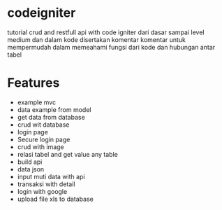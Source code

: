 # codeigniter
tutorial crud and restfull api with code igniter dari dasar sampai  level medium
dan dalam kode disertakan komentar komentar untuk mempermudah dalam memeahami 
fungsi dari kode dan hubungan antar tabel

# Features
- example mvc
- data example from model
- get data from database
- crud wit database
- login page
- Secure login page
- crud with image
- relasi tabel and get value any table
- build api
- data json
- input muti data with api
- transaksi with detail 
- login with google
- upload file xls to database
